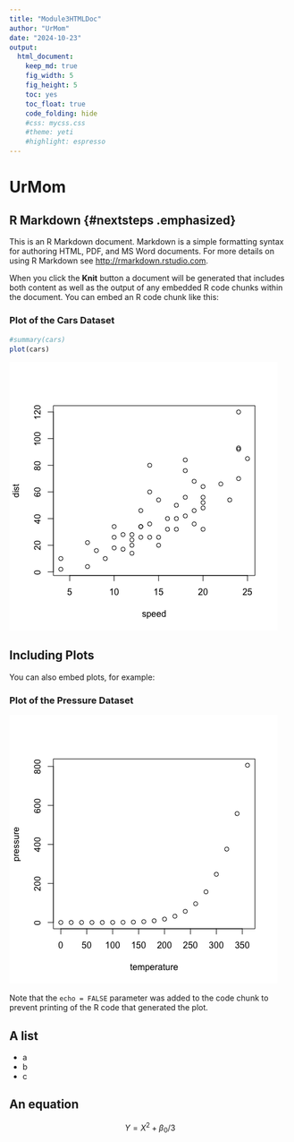 ```yaml
---
title: "Module3HTMLDoc"
author: "UrMom"
date: "2024-10-23"
output: 
  html_document:
    keep_md: true
    fig_width: 5
    fig_height: 5
    toc: yes
    toc_float: true
    code_folding: hide
    #css: mycss.css
    #theme: yeti
    #highlight: espresso
---
```




# UrMom

## R Markdown {#nextsteps .emphasized}

This is an R Markdown document. Markdown is a simple formatting syntax for authoring HTML, PDF, and MS Word documents. For more details on using R Markdown see <http://rmarkdown.rstudio.com>.

When you click the **Knit** button a document will be generated that includes both content as well as the output of any embedded R code chunks within the document. You can embed an R code chunk like this:

### Plot of the Cars Dataset


```r
#summary(cars)
plot(cars)
```

![](Module3_files/figure-html/cars-1.png)<!-- -->

## Including Plots

You can also embed plots, for example:

### Plot of the Pressure Dataset

![](Module3_files/figure-html/pressure-1.png)<!-- -->

Note that the `echo = FALSE` parameter was added to the code chunk to prevent printing of the R code that generated the plot.

## A list

* a
* b
* c

## An equation

$$ Y = X^2 + \beta_0/3 $$
